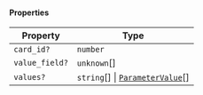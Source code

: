 #### Properties

| Property                                | Type                                                               |
| --------------------------------------- | ------------------------------------------------------------------ |
| <a id="card_id"></a> `card_id?`         | `number`                                                           |
| <a id="value_field"></a> `value_field?` | `unknown`\[]                                                       |
| <a id="values"></a> `values?`           | `string`\[] \| [`ParameterValue`](./api_html/ParameterValue.md)\[] |
